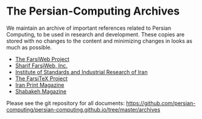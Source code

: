 # The Persian-Computing Archives

We maintain an archive of important references related to Persian Computing, to be used in research
and development. These copies are stored with no changes to the content and minimizing changes in
looks as much as possible.

-   [The FarsiWeb Project](FarsiWeb-Project/)
-   [Sharif FarsiWeb, Inc.](Sharif-FarsiWeb-Inc/)
-   [Institute of Standards and Industrial Research of Iran](ISIRI/)
-   [The FarsiTeX Project](http://persian-computing.org/farsitex/)
-   [Iran Print Magazine](Iran-Print-Magazine/)
-   [Shabakeh Magazine](Shabakeh-Magazine/)

Please see the git repository for all documents:
<https://github.com/persian-computing/persian-computing.github.io/tree/master/archives>
